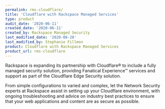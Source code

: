 ```yaml
---
permalink: rms-cloudflare/
title: 'Cloudflare with Rackspace Managed Services'
type: product
audit_date: '2020-06-11'
created_date: '2020-06-11'
created_by: Rackspace Managed Security
last_modified_date: '2020-08-28'
last_modified_by: Stephanie Fillmon
product: Cloudflare with Rackspace Managed Services
product_url: rms-cloudflare
---
```


Rackspace is expanding its partnership with Cloudflare&reg; to include
a fully managed security solution, providing Fanatical Experience&trade;
services and support as part of the Cloudflare Edge Security solution.

From simple configurations to varied and complex, let the Network Security
experts at Rackspace assist in setting up your Cloudflare
environment, with
ongoing troubleshooting and advice on industry best practices to ensure
that your web applications and content are as secure as possible.
